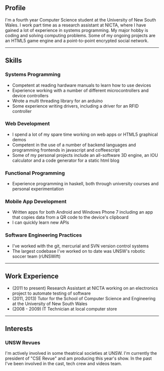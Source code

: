 ## Profile
I'm a fourth year Computer Science student at the University of New South Wales.
I work part time as a research assistant at NICTA, where I have gained a lot of
experience in systems programming. My major hobby is coding and solving
computing problems. Some of my ongoing projects are an HTML5 game engine and a
point-to-point encrypted social network.

------------
## Skills
### Systems Programming
- Competent at reading hardware manuals to learn how to use devices
- Experience working with a number of different microcontrollers and device
  controllers
- Wrote a multi threading library for an arduino
- Some experience writing drivers, including a driver for an RFID controller

### Web Development
- I spend a lot of my spare time working on web apps or HTML5 graphical demos
- Competent in the use of a number of backend languages and programming
  frontends in javascript and coffeescript
- Some of my personal projects include an all-software 3D engine, an IOU
  calculator and a code generator for a static html blog

### Functional Programming
- Experience programming in haskell, both through university courses and
  personal experimentation

### Mobile App Development
- Written apps for both Android and Windows Phone 7 including an app that copies
  data from a QR code to the device's clipboard
- I can quickly learn new APIs

### Software Engineering Practices
- I've worked with the git, mercurial and SVN version control systems
- The largest codebase I've worked on to date was UNSW's robotic soccer team
  (rUNSWift)

--------
## Work Experience
- (2011 to present) Research Assistant at NICTA working on an electronics
  project to automate testing of software
- (2011, 2013) Tutor for the School of Computer Science and
  Engineering at the University of New South Wales
- (2008 - 2009) IT Technician at local computer store

----------

## Interests
### UNSW Revues
I'm actively involved in some theatrical societies at UNSW. I'm currently the
president of "CSE Revue" and am producing this year's show. In the past I've
been involved in the cast, tech crew and videos team.

